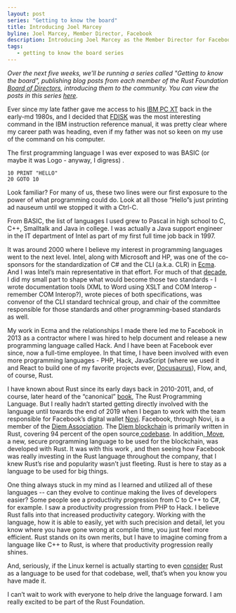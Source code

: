 ```yaml
---
layout: post
series: "Getting to know the board"
title: Introducing Joel Marcey
byline: Joel Marcey, Member Director, Facebook
description: Introducing Joel Marcey as the Member Director for Facebook. Part of the "Getting to know the board" series.
tags:
   - getting to know the board series
---
```


_Over the next five weeks, we'll be running a series called "Getting to know the board", publishing blog posts from each member of the Rust Foundation [Board of Directors](/board), introducing them to the community. You can view the posts in this series [here](/tags/getting%20to%20know%20the%20board%20series/)._

Ever since my late father gave me access to his [IBM PC XT](https://en.wikipedia.org/wiki/IBM_Personal_Computer_XT) back in the early-md 1980s, and I decided that [FDISK](https://en.wikipedia.org/wiki/Fdisk) was the most interesting command in the IBM instruction reference manual, it was pretty clear where my career path was heading, even if my father was not so keen on my use of the command on his computer.

The first programming language I was ever exposed to was BASIC (or maybe it was Logo - anyway, I digress) . 


```
10 PRINT "HELLO"
20 GOTO 10
```


Look familiar? For many of us, these two lines were our first exposure to the power of what programming could do. Look at all those “Hello”s just printing ad nauseum until we stopped it with a Ctrl-C. 

From BASIC, the list of languages I used grew to Pascal in high school to C, C++, Smalltalk and Java in college. I was actually a Java support engineer in the IT department of Intel as part of my first full time job back in 1997.

It was around 2000 where I believe my interest in programming languages went to the next level. Intel, along with Microsoft and HP, was one of the co-sponsors for the standardization of C# and the CLI (a.k.a. CLR) in [Ecma](https://www.ecma-international.org/). And I was Intel’s main representative in that effort. For much of that [decade](https://www.joelmarcey.com/resume), I did my small part to shape what would become those two standards - I wrote documentation tools (XML to Word using XSLT and COM Interop - remember COM Interop?), wrote pieces of both specifications, was convenor of the CLI standard technical group, and chair of the committee responsible for those standards and other programming-based standards as well.

My work in Ecma and the relationships I made there led me to Facebook in 2013 as a contractor where I was hired to help document and release a new programming language called Hack. And I have been at Facebook ever since, now a full-time employee. In that time, I have been involved with even more programming languages - PHP, Hack, JavaScript (where we used it and React to build one of my favorite projects ever, [Docusaurus](https://docusaurus.io)), Flow, and, of course, Rust.

I have known about Rust since its early days back in 2010-2011, and, of course, later heard of the “canonical” [book](https://doc.rust-lang.org/book/), The Rust Programming Language. But I really hadn’t started getting directly involved with the language until towards the end of 2019 when I began to work with the team responsible for Facebook’s digital wallet [Novi](https://www.novi.com/). Facebook, through Novi, is a member of the [Diem Association](https://diem.com). The [Diem blockchain](https://github.com/diem/diem) is primarily written in Rust, covering 94 percent of the open source[ codebase](https://github.com/diem/diem). In addition,[ Move](https://developers.diem.com/main/docs/move-introduction), a new, secure programming language to be used for the blockchain, was developed with Rust. It was with this work , and then seeing how Facebook was really investing in the Rust language throughout the company, that I knew Rust’s rise and popularity wasn’t just fleeting. Rust is here to stay as a language to be used for big things.

One thing always stuck in my mind as I learned and utilized all of these languages -- can they evolve to continue making the lives of developers easier? Some people see a productivity progression from C to C++ to C#, for example. I saw a productivity progression from PHP to Hack. I believe Rust falls into that increased productivity category. Working with the language, how it is able to easily, yet with such precision and detail, let you know where you have gone wrong at compile time, you just feel more efficient. Rust stands on its own merits, but I have to imagine coming from a language like C++ to Rust, is where that productivity progression really shines.

And, seriously, if the Linux kernel is actually starting to even [consider](https://arstechnica.com/gadgets/2021/03/linus-torvalds-weighs-in-on-rust-language-in-the-linux-kernel/) Rust as a language to be used for that codebase, well, that’s when you know you have made it.

I can’t wait to work with everyone to help drive the language forward. I am really excited to be part of the Rust Foundation.
